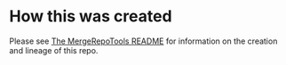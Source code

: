 # How this was created

Please see [The MergeRepoTools README](https://msdata.visualstudio.com/ADG_Compliance_Services/_git/MergeRepoTools?path=%2FREADME.md&version=GBmaster) for information on the creation and lineage of this repo.
